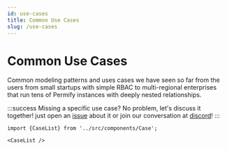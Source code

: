 ```yaml
---
id: use-cases
title: Common Use Cases
slug: /use-cases
---
```


# Common Use Cases

Common modeling patterns and uses cases we have seen so far from the users from small startups with simple RBAC to multi-regional enterprises that run tens of Permify instances with deeply nested relationships.

:::success Missing a specific use case?
No problem, let's discuss it together! just open an [issue](https://permify/issues) about it or join our conversation at [discord](https://discord.gg/MJbUjwskdH)! 
:::

```mdx-code-block
import {CaseList} from '../src/components/Case';

<CaseList />
```

